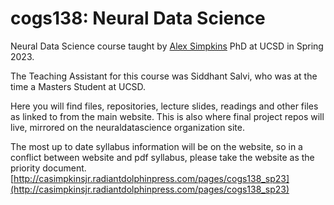 # cogs138: Neural Data Science
Neural Data Science course taught by [Alex Simpkins](mailto:a@robotics.radiantdolphinpress.com) PhD at UCSD in Spring 2023.

The Teaching Assistant for this course was Siddhant Salvi, who was at the time a Masters Student at UCSD.

Here you will find files, repositories, lecture slides, readings and other files as linked to from the main website. This is also where final project repos will live, mirrored on the neuraldatascience organization site.

The most up to date syllabus information will be on the website, so in a conflict between website and pdf syllabus, please take the website as the priority document. [http://casimpkinsjr.radiantdolphinpress.com/pages/cogs138_sp23](http://casimpkinsjr.radiantdolphinpress.com/pages/cogs138_sp23)
